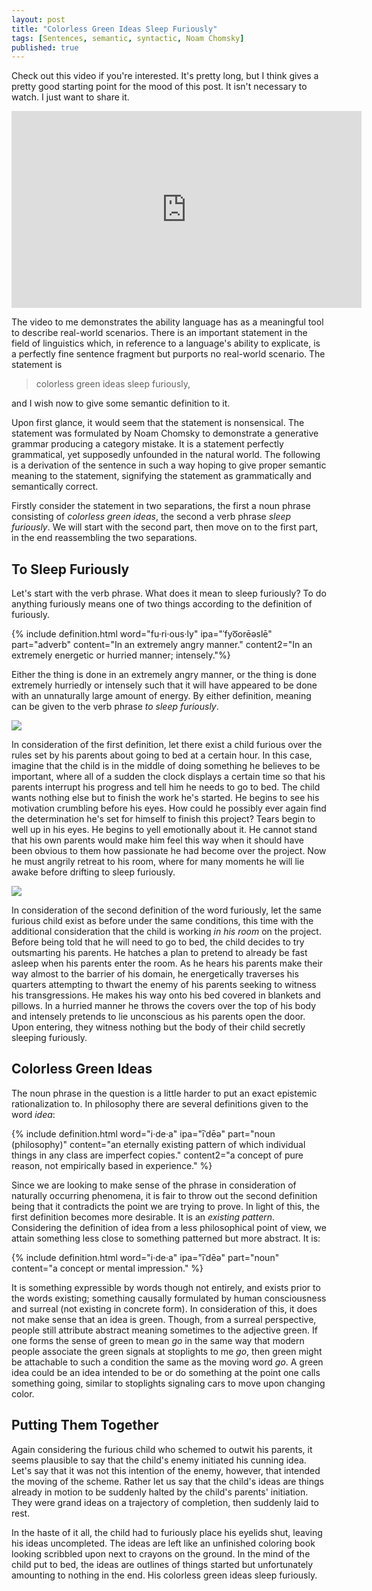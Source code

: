 ```yaml
---
layout: post
title: "Colorless Green Ideas Sleep Furiously"
tags: [Sentences, semantic, syntactic, Noam Chomsky]
published: true
---
```


Check out this video if you're interested. It's pretty long, but I think gives a
pretty good starting point for the mood of this post. It isn't necessary to
watch. I just want to share it.

<div class="videoWrapper">
<iframe width="560" height="315" src="https://www.youtube.com/embed/hBpetDxIEMU?start=83" frameborder="0" allowfullscreen></iframe>
</div>

The video to me demonstrates the ability language has as a meaningful tool to
describe real-world scenarios. There is an important statement in the field of
linguistics which, in reference to a language's ability to explicate, is a
perfectly fine sentence fragment but purports no real-world scenario. The
statement is

> colorless green ideas sleep furiously,

and I wish now to give some semantic definition to it.

Upon first glance, it would seem that the statement is nonsensical. The
statement was formulated by Noam Chomsky to demonstrate a generative grammar
producing a category mistake. It is a statement perfectly grammatical, yet
supposedly unfounded in the natural world. The following is a derivation of the
sentence in such a way hoping to give proper semantic meaning to the statement,
signifying the statement as grammatically and semantically correct.

Firstly consider the statement in two separations, the first a noun phrase
consisting of _colorless green ideas_, the second a verb phrase _sleep
furiously_. We will start with the second part, then move on to the first part,
in the end reassembling the two separations.

To Sleep Furiously
------------------

Let's start with the verb phrase. What does it mean to sleep furiously? To do
anything furiously means one of two things according to the definition of
furiously.

{% include definition.html
word="fu·ri·ous·ly"
ipa="ˈfyo͞orēəslē"
part="adverb"
content="In an extremely angry manner." 
content2="In an extremely energetic or hurried manner; intensely."%}

Either the thing is done in an extremely angry manner, or the thing is done
extremely hurriedly or intensely such that it will have appeared to be done with
an unnaturally large amount of energy. By either definition, meaning can be
given to the verb phrase _to sleep furiously_.

<img class="float right" src="{{ site.baseurl }}/images/colorless-green-ideas/door.png">

In consideration of the first definition, let there exist a child furious over
the rules set by his parents about going to bed at a certain hour. In this case,
imagine that the child is in the middle of doing something he believes to be
important, where all of a sudden the clock displays a certain time so that his
parents interrupt his progress and tell him he needs to go to bed. The child
wants nothing else but to finish the work he's started. He begins to see his
motivation crumbling before his eyes. How could he possibly ever again find the
determination he's set for himself to finish this project? Tears begin to well
up in his eyes. He begins to yell emotionally about it. He cannot stand that his
own parents would make him feel this way when it should have been obvious to
them how passionate he had become over the project. Now he must angrily retreat
to his room, where for many moments he will lie awake before drifting to sleep
furiously.

<img class="float left" style="max-width: 50%;" src="{{ site.baseurl }}/images/colorless-green-ideas/child.png">

In consideration of the second definition of the word furiously, let the same
furious child exist as before under the same conditions, this time with the
additional consideration that the child is working _in his room_ on the project.
Before being told that he will need to go to bed, the child decides to try
outsmarting his parents. He hatches a plan to pretend to already be fast asleep
when his parents enter the room. As he hears his parents make their way almost
to the barrier of his domain, he energetically traverses his quarters attempting
to thwart the enemy of his parents seeking to witness his transgressions. He
makes his way onto his bed covered in blankets and pillows. In a hurried manner
he throws the covers over the top of his body and intensely pretends to lie
unconscious as his parents open the door. Upon entering, they witness nothing
but the body of their child secretly sleeping furiously.

Colorless Green Ideas
---------------------

The noun phrase in the question is a little harder to put an exact epistemic
rationalization to. In philosophy there are several definitions given to the
word _idea_:

{% include definition.html
word="i·de·a"
ipa="īˈdēə"
part="noun (philosophy)"
content="an eternally existing pattern of which individual things in any class are imperfect copies."
content2="a concept of pure reason, not empirically based in experience." %}

Since we are looking to make sense of the phrase in consideration of naturally
occurring phenomena, it is fair to throw out the second definition being that it
contradicts the point we are trying to prove. In light of this, the first
definition becomes more desirable. It is an _existing pattern_. Considering the
definition of idea from a less philosophical point of view, we attain something
less close to something patterned but more abstract. It is:

{% include definition.html
word="i·de·a"
ipa="īˈdēə"
part="noun"
content="a concept or mental impression." %}

It is something expressible by words though not entirely, and exists prior to
the words existing; something causally formulated by human consciousness and
surreal (not existing in concrete form). In consideration of this, it does not
make sense that an idea is green. Though, from a surreal perspective, people
still attribute abstract meaning sometimes to the adjective green. If one forms
the sense of green to mean _go_ in the same way that modern people associate the
green signals at stoplights to me _go_, then green might be attachable to such a
condition the same as the moving word _go_. A green idea could be an idea
intended to be or do something at the point one calls something going, similar
to stoplights signaling cars to move upon changing color.

Putting Them Together
---------------------

Again considering the furious child who schemed to outwit his parents, it seems
plausible to say that the child's enemy initiated his cunning idea. Let's say
that it was not this intention of the enemy, however, that intended the moving
of the scheme. Rather let us say that the child's ideas are things already in
motion to be suddenly halted by the child's parents' initiation. They were grand
ideas on a trajectory of completion, then suddenly laid to rest.

In the haste of it all, the child had to furiously place his eyelids shut,
leaving his ideas uncompleted. The ideas are left like an unfinished coloring
book looking scribbled upon next to crayons on the ground. In the mind of the
child put to bed, the ideas are outlines of things started but unfortunately
amounting to nothing in the end. His colorless green ideas sleep furiously.
